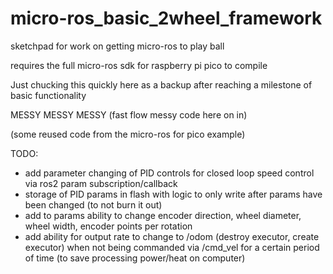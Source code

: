 # micro-ros_basic_2wheel_framework
sketchpad for work on getting micro-ros to play ball


requires the full micro-ros sdk for raspberry pi pico to compile

Just chucking this quickly here as a backup after reaching a milestone of basic functionality

MESSY MESSY MESSY (fast flow messy code here on in)

(some reused code from the micro-ros for pico example)

TODO:
- add parameter changing of PID controls for closed loop speed control via ros2 param subscription/callback
- storage of PID params in flash with logic to only write after params have been changed (to not burn it out)
- add to params ability to change encoder direction, wheel diameter, wheel width, encoder points per rotation
- add ability for output rate to change to /odom (destroy executor, create executor) when not being commanded via /cmd_vel for a certain period of time (to save processing power/heat on computer)
